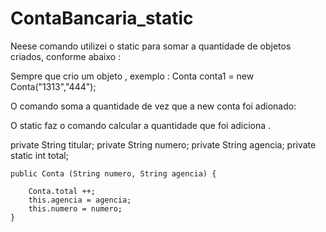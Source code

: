 # ContaBancaria_static


Neese comando utilizei o static para somar a quantidade de objetos criados, conforme abaixo : 

Sempre que crio um objeto , exemplo : Conta conta1 = new Conta("1313","444");

O comando soma a quantidade de vez que a new conta foi adionado: 


O static faz o comando calcular a quantidade que foi adiciona .


  private String titular;
	private String numero;
	private String agencia;
	private static int total;
	
	public Conta (String numero, String agencia) {
		
		Conta.total ++;
		this.agencia = agencia;
		this.numero = numero;
	}


